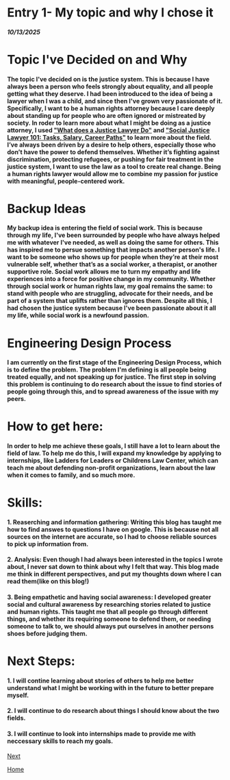 # Entry 1- My topic and why I chose it
##### 10/13/2025
# Topic I've Decided on and Why

#### The topic I've decided on is the justice system. This is because I have always been a person who feels strongly about equality, and all people getting what they deserve. I had been introduced to the idea of being a lawyer when I was a child, and since then I've grown very passionate of it. Specifically, I want to be a human rights attorney because I care deeply about standing up for people who are often ignored or mistreated by society. In roder to learn more about what I might be doing as a justice attorney, I used ["What does a Justice Lawyer Do"](https://www.law.buffalo.edu/blog/What_Social_Justice_Lawyers_Do.html?utm_source) and ["Social Justice Lawyer 101: Tasks, Salary, Career Paths"](https://www.humanrightscareers.com/magazine/social-justice-lawyer-101-tasks-salary-career-paths/?utm_source) to learn more about the field. I’ve always been driven by a desire to help others, especially those who don’t have the  power to defend themselves. Whether it’s fighting against discrimination, protecting refugees, or pushing for fair treatment in the justice system, I want to use the law as a tool to create real change. Being a human rights lawyer would allow me to combine my passion for justice with meaningful, people-centered work.

# Backup Ideas

#### My backup idea is entering the field of social work. This is because through my life, I've been surrounded by people who have always helped me with whatever I've needed, as well as doing the same for others. This has inspired me to persue something that impacts another person's life. I want to be someone who shows up for people when they’re at their most vulnerable self, whether that’s as a social worker, a therapist, or another supportive role. Social work allows me to turn my empathy and life experiences into a force for positive change in my community. Whether through social work or human rights law, my goal remains the same: to stand with people who are struggling, advocate for their needs, and be part of a system that uplifts rather than ignores them. Despite all this, I had chosen the justice system because I've been passionate about it all my life, while social work is a newfound passion.

# Engineering Design Process
#### I am currently on the first stage of the Engineering Design Process, which is to define the problem. The problem I'm defining is all people being treated equally, and not speaking up for justice. The first step in solving this problem is continuing to do research about the issue to find stories of people going through this, and to spread awareness of the issue with my peers.
# How to get here:
#### In order to help me achieve these goals, I still have a lot to learn about the field of law. To help me do this, I will expand my knowledge by applying to internships, like Ladders for Leaders or Childrens Law Center, which can teach me about defending non-profit organizations, learn about the law when it comes to family, and so much more.

# Skills:
#### 1. Reaserching and information gathering: Writing this blog has taught me how to find answes to questions I have on google. This is because not all sources on the internet are accurate, so I had to choose reliable sources to pick up information from.
#### 2. Analysis: Even though I had always been interested in the topics I wrote about, I never sat down to think about why I felt that way. This blog made me think in different perspectives, and put my thoughts down where I can read them(like on this blog!)
#### 3. Being empathetic and having social awareness: I developed greater social and cultural awareness by researching stories related to justice and human rights. This taught me that all people go through different things, and whether its requiring someone to defend them, or needing someone to talk to, we should always put ourselves in another persons shoes before judging them.

# Next Steps:
#### 1. I will contine learning about stories of others to help me better understand what I might be working with in the future to better prepare myself.
#### 2. I will continue to do research about things I should know about the two fields.
#### 3. I will continue to look into internships made to provide me with neccessary skills to reach my goals.
[Next](entry02.md)

[Home](../README.md)
